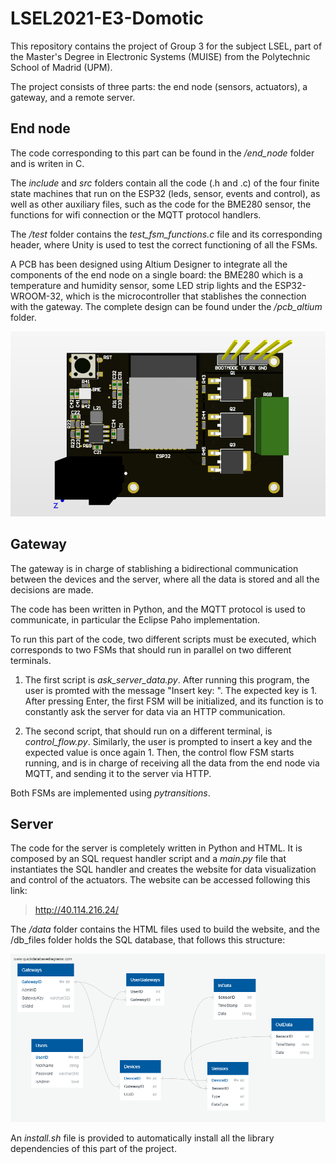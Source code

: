 # LSEL2021-E3-Domotic
This repository contains the project of Group 3 for the subject LSEL, part of the Master's Degree in Electronic Systems (MUISE) from the Polytechnic School of Madrid (UPM).

The project consists of three parts: the end node (sensors, actuators), a gateway, and a remote server. 
## End node
The code corresponding to this part can be found in the */end_node* folder and is writen in C.

The *include* and *src* folders contain all the code (.h and .c) of the four finite state machines that run on the ESP32 (leds, sensor, events and control), as well as other auxiliary files, such as the code for the BME280 sensor, the functions for wifi connection or the MQTT protocol handlers.

The */test* folder contains the *test_fsm_functions.c* file and its corresponding header, where Unity is used to test the correct functioning of all the FSMs.

A PCB has been designed using Altium Designer to integrate all the components of the end node on a single board: the BME280 which is a temperature and humidity sensor, some LED strip lights and the ESP32-WROOM-32, which is the microcontroller that stablishes the connection with the gateway. The complete design can be found under the */pcb_altium* folder.

![alt text](pcb.PNG "PCB")


## Gateway

The gateway is in charge of stablishing a bidirectional communication between the devices and the server, where all the data is stored and all the decisions are made. 

The code has been written in Python, and the MQTT protocol is used to communicate, in particular the Eclipse Paho implementation.

To run this part of the code, two different scripts must be executed, which corresponds to two FSMs that should run in parallel on two different terminals.

1. The first script is *ask_server_data.py*. After running this program, the user is promted with the message "Insert key: ". The expected key is 1. After pressing Enter, the first FSM will be initialized, and its function is to constantly ask the server for data via an HTTP communication.

2. The second script, that should run on a different terminal, is *control_flow.py*. Similarly, the user is prompted to insert a key and the expected value is once again 1. Then, the control flow FSM starts running, and is in charge of receiving all the data from the end node via MQTT, and sending it to the server via HTTP.


Both FSMs are implemented using *pytransitions*.



## Server
The code for the server is completely written in Python and HTML. It is composed by an SQL request handler script and a *main.py* file that instantiates the SQL handler and creates the website for data visualization and control of the actuators. The website can be accessed following this link:

> http://40.114.216.24/

The */data* folder contains the HTML files used to build the website, and the /db_files folder holds the SQL database, that follows this structure:

![alt text](server/db_files/domotic.png "database")

An *install.sh* file is provided to automatically install all the library dependencies of this part of the project.